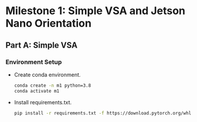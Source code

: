 # Milestone 1: Simple VSA and Jetson Nano Orientation

## Part A: Simple VSA

### Environment Setup

* Create conda environment.

    ```bash
    conda create -n m1 python=3.8
    conda activate m1
    ```

* Install requirements.txt.

    ```bash
    pip install -r requirements.txt -f https://download.pytorch.org/whl/torch_stable.html
    ```